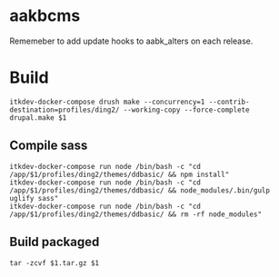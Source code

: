 # aakbcms

Rememeber to add update hooks to aabk_alters on each release.

# Build

`itkdev-docker-compose drush make --concurrency=1 --contrib-destination=profiles/ding2/ --working-copy --force-complete drupal.make $1` 

## Compile sass
```
itkdev-docker-compose run node /bin/bash -c "cd /app/$1/profiles/ding2/themes/ddbasic/ && npm install"
itkdev-docker-compose run node /bin/bash -c "cd /app/$1/profiles/ding2/themes/ddbasic/ && node_modules/.bin/gulp uglify sass"
itkdev-docker-compose run node /bin/bash -c "cd /app/$1/profiles/ding2/themes/ddbasic/ && rm -rf node_modules"
```

## Build packaged
`tar -zcvf $1.tar.gz $1`
